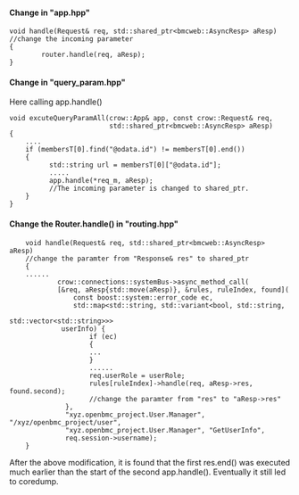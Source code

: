 #### Change in "app.hpp"

```
void handle(Request& req, std::shared_ptr<bmcweb::AsyncResp> aResp)
//change the incoming parameter
{
        router.handle(req, aResp);
}
```

#### Change in "query_param.hpp"

Here calling app.handle()

```
void excuteQueryParamAll(crow::App& app, const crow::Request& req,
                         std::shared_ptr<bmcweb::AsyncResp> aResp)
{    
    ....
    if (membersT[0].find("@odata.id") != membersT[0].end())
    {
          std::string url = membersT[0]["@odata.id"];
          .....
          app.handle(*req_m, aResp);
          //The incoming parameter is changed to shared_ptr.
    }
}
```

#### Change the Router.handle() in "routing.hpp" 

```
    void handle(Request& req, std::shared_ptr<bmcweb::AsyncResp> aResp) 
    //change the paramter from "Response& res" to shared_ptr
    {
    ......
            crow::connections::systemBus->async_method_call(
            [&req, aResp{std::move(aResp)}, &rules, ruleIndex, found](
                const boost::system::error_code ec,
                std::map<std::string, std::variant<bool, std::string,
                                                   std::vector<std::string>>>
             userInfo) {
                    if (ec)
                    {
                    ...
                    }
                    ......
                    req.userRole = userRole;
                    rules[ruleIndex]->handle(req, aResp->res, found.second);  
                    //change the paramter from "res" to "aResp->res"
              },
              "xyz.openbmc_project.User.Manager", "/xyz/openbmc_project/user",
              "xyz.openbmc_project.User.Manager", "GetUserInfo",
              req.session->username);
    }
```



After the above modification, it is found that the first res.end() was executed much earlier than the start of the second app.handle().
Eventually it still led to coredump.                  